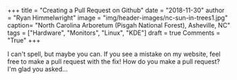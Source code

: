 +++
title  = "Creating a Pull Request on Github"
date   = "2018-11-30"
author = "Ryan Himmelwright"
image  = "img/header-images/nc-sun-in-trees1.jpg"
caption= "North Carolina Arboretum (Pisgah National Forest), Asheville, NC"
tags   = ["Hardware", "Monitors", "Linux", "KDE"]
draft  = true
Comments = "True"
+++

I can't spell, but maybe you can. If you see a mistake on my website, feel free
to make a pull request with the fix! How do you make a pull request? I'm glad
you asked...

<!--more-->


